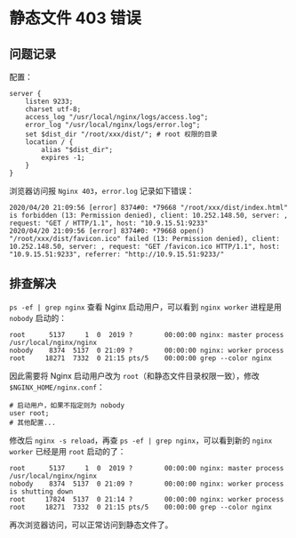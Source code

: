 # 静态文件 403 错误

## 问题记录

配置：

```nginx
server {
    listen 9233;
    charset utf-8;
    access_log "/usr/local/nginx/logs/access.log";
    error_log "/usr/local/nginx/logs/error.log";
    set $dist_dir "/root/xxx/dist/"; # root 权限的目录
    location / {
        alias "$dist_dir";
        expires -1;
    }
}
```

浏览器访问报 `Nginx 403`，`error.log` 记录如下错误：

```
2020/04/20 21:09:56 [error] 8374#0: *79668 "/root/xxx/dist/index.html" is forbidden (13: Permission denied), client: 10.252.148.50, server: , request: "GET / HTTP/1.1", host: "10.9.15.51:9233"
2020/04/20 21:09:56 [error] 8374#0: *79668 open() "/root/xxx/dist/favicon.ico" failed (13: Permission denied), client: 10.252.148.50, server: , request: "GET /favicon.ico HTTP/1.1", host: "10.9.15.51:9233", referrer: "http://10.9.15.51:9233/"
```

## 排查解决

`ps -ef | grep nginx` 查看 Nginx 启动用户，可以看到 `nginx worker` 进程是用 `nobody` 启动的：

```
root      5137     1  0  2019 ?        00:00:00 nginx: master process /usr/local/nginx/nginx
nobody    8374  5137  0 21:09 ?        00:00:00 nginx: worker process 
root     18271  7332  0 21:15 pts/5    00:00:00 grep --color nginx
```

因此需要将 Nginx 启动用户改为 `root`（和静态文件目录权限一致），修改 `$NGINX_HOME/nginx.conf`：

```nginx
# 启动用户，如果不指定则为 nobody
user root;
# 其他配置...
```

修改后 `nginx -s reload`，再查 `ps -ef | grep nginx`，可以看到新的 `nginx worker` 已经是用 `root` 启动的了：

```
root      5137     1  0  2019 ?        00:00:00 nginx: master process /usr/local/nginx/nginx
nobody    8374  5137  0 21:09 ?        00:00:00 nginx: worker process is shutting down
root     17824  5137  0 21:14 ?        00:00:00 nginx: worker process 
root     18271  7332  0 21:15 pts/5    00:00:00 grep --color nginx
```

再次浏览器访问，可以正常访问到静态文件了。